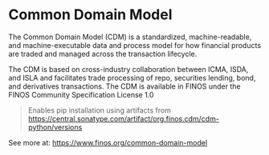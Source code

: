 
# Common Domain Model

The Common Domain Model (CDM) is a standardized, machine-readable, and machine-executable data and process model for how financial products are traded and managed across the transaction lifecycle.

The CDM is based on cross-industry collaboration between ICMA, ISDA, and ISLA and facilitates trade processing of repo, securities lending, bond, and derivatives transactions. The CDM is available in FINOS under the FINOS Community Specification License 1.0


> Enables pip installation using artifacts from https://central.sonatype.com/artifact/org.finos.cdm/cdm-python/versions


See more at: https://www.finos.org/common-domain-model
